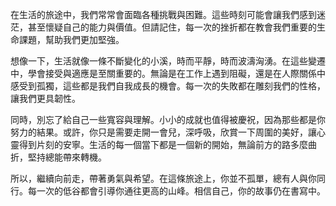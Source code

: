 在生活的旅途中，我們常常會面臨各種挑戰與困難。這些時刻可能會讓我們感到迷茫，甚至懷疑自己的能力與價值。但請記住，每一次的挫折都在教會我們重要的生命課題，幫助我們更加堅強。

想像一下，生活就像一條不斷變化的小溪，時而平靜，時而波濤洶湧。在這些變遷中，學會接受與適應是至關重要的。無論是在工作上遇到阻礙，還是在人際關係中感受到孤獨，這些都是我們自我成長的機會。每一次的失敗都在雕刻我們的性格，讓我們更具韌性。

同時，別忘了給自己一些寬容與理解。小小的成就也值得被慶祝，因為那些都是你努力的結果。或許，你只是需要走開一會兒，深呼吸，欣賞一下周圍的美好，讓心靈得到片刻的安寧。生活的每一個當下都是一個新的開始，無論前方的路多麼曲折，堅持總能帶來轉機。

所以，繼續向前走，帶著勇氣與希望。在這條旅途上，你並不孤單，總有人與你同行。每一次的低谷都會引導你通往更高的山峰。相信自己，你的故事仍在書寫中。